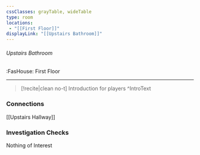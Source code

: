 ```yaml
---
cssClasses: grayTable, wideTable
type: room
locations:
 - "[[First Floor]]"
displayLink: "[[Upstairs Bathroom]]"
---
```

###### Upstairs Bathroom
<span class="sub2">:FasHouse: First Floor</span>

---

> [!recite|clean no-t]
>	Introduction for players
>^IntroText
	
### Connections
[[Upstairs Hallway]]

### Investigation Checks
Nothing of Interest